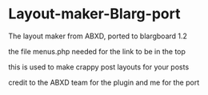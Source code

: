 # Layout-maker-Blarg-port

The layout maker from ABXD, ported to blargboard 1.2

the file menus.php needed for the link to be in the top

this is used to make crappy post layouts for your posts

credit to the ABXD team for the plugin and me for the port
